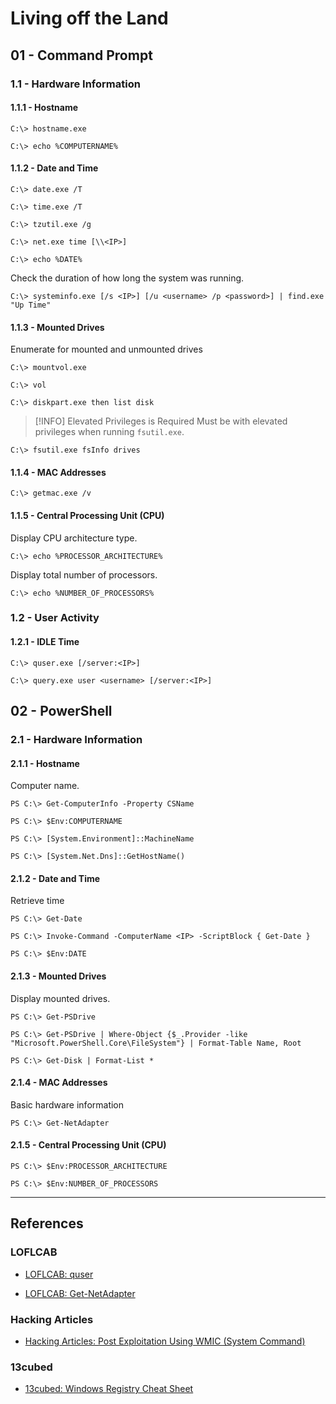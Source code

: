 # Living off the Land

## 01 - Command Prompt

### 1.1 - Hardware Information

#### 1.1.1 - Hostname

```
C:\> hostname.exe

C:\> echo %COMPUTERNAME%
```

#### 1.1.2 - Date and Time

```
C:\> date.exe /T

C:\> time.exe /T

C:\> tzutil.exe /g

C:\> net.exe time [\\<IP>]

C:\> echo %DATE%
```

Check the duration of how long the system was running.

```
C:\> systeminfo.exe [/s <IP>] [/u <username> /p <password>] | find.exe "Up Time"
```

#### 1.1.3 - Mounted Drives

Enumerate for mounted and unmounted drives

```
C:\> mountvol.exe

C:\> vol

C:\> diskpart.exe then list disk
```

> [!INFO] Elevated Privileges is Required
> Must be with elevated privileges when running `fsutil.exe`.

```
C:\> fsutil.exe fsInfo drives
```

#### 1.1.4 - MAC Addresses

```
C:\> getmac.exe /v
```

#### 1.1.5 - Central Processing Unit (CPU)

Display CPU architecture type.

```
C:\> echo %PROCESSOR_ARCHITECTURE%
```

Display total number of processors.

```
C:\> echo %NUMBER_OF_PROCESSORS%
```

### 1.2 - User Activity

#### 1.2.1 - IDLE Time

```
C:\> quser.exe [/server:<IP>]

C:\> query.exe user <username> [/server:<IP>]
```

## 02 - PowerShell

### 2.1 - Hardware Information

#### 2.1.1 - Hostname

Computer name.

```
PS C:\> Get-ComputerInfo -Property CSName

PS C:\> $Env:COMPUTERNAME

PS C:\> [System.Environment]::MachineName

PS C:\> [System.Net.Dns]::GetHostName()
```

#### 2.1.2 - Date and Time

Retrieve time

```
PS C:\> Get-Date

PS C:\> Invoke-Command -ComputerName <IP> -ScriptBlock { Get-Date }

PS C:\> $Env:DATE
```

#### 2.1.3 - Mounted Drives

Display mounted drives.

```
PS C:\> Get-PSDrive

PS C:\> Get-PSDrive | Where-Object {$_.Provider -like "Microsoft.PowerShell.Core\FileSystem"} | Format-Table Name, Root

PS C:\> Get-Disk | Format-List *
```

#### 2.1.4 - MAC Addresses

Basic hardware information

```
PS C:\> Get-NetAdapter
```

#### 2.1.5 - Central Processing Unit (CPU)

```
PS C:\> $Env:PROCESSOR_ARCHITECTURE

PS C:\> $Env:NUMBER_OF_PROCESSORS
```

---
## References

### LOFLCAB

- [LOFLCAB: quser](https://lofl-project.github.io/loflcab/Binaries/quser/)

- [LOFLCAB: Get-NetAdapter](https://lofl-project.github.io/loflcab/Cmdlets/Get-NetAdapter/)

### Hacking Articles

- [Hacking Articles: Post Exploitation Using WMIC (System Command)](https://www.hackingarticles.in/post-exploitation-using-wmic-system-command/)

### 13cubed

- [13cubed: Windows Registry Cheat Sheet](https://13cubed.s3.amazonaws.com/downloads/windows_registry_cheat_sheet.pdf)